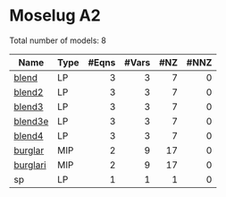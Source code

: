 #  Moselug A2

Total number of models:   8

| Name     | Type | #Eqns | #Vars | #NZ | #NNZ |
|----------|------|------:|------:|----:|-----:|
| [blend   ](https://examples.xpress.fico.com/example.pl?id=blenddata) | LP   | 3     | 3     | 7   | 0    |
| [blend2  ](https://examples.xpress.fico.com/example.pl?id=blenddata) | LP   | 3     | 3     | 7   | 0    |
| [blend3  ](https://examples.xpress.fico.com/example.pl?id=blenddata) | LP   | 3     | 3     | 7   | 0    |
| [blend3e ](https://examples.xpress.fico.com/example.pl?id=blenddata) | LP   | 3     | 3     | 7   | 0    |
| [blend4  ](https://examples.xpress.fico.com/example.pl?id=blenddata) | LP   | 3     | 3     | 7   | 0    |
| [burglar ](https://examples.xpress.fico.com/example.pl?id=burgdatamos) | MIP  | 2     | 9     | 17  | 0    |
| [burglari](https://examples.xpress.fico.com/example.pl?id=burgdatamos) | MIP  | 2     | 9     | 17  | 0    |
| sp        | LP   | 1     | 1     | 1   | 0    |
